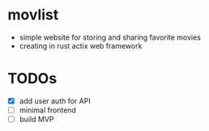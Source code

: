 # movlist
- simple website for storing and sharing favorite movies
- creating in rust actix web framework

# TODOs
- [x] add user auth for API
- [ ] minimal frontend
- [ ] build MVP
